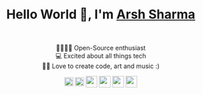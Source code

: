 <h1 align='center'>Hello World 👋, I'm <a href="https://arshsharma.netlify.app/">Arsh Sharma</a></h1></br>

<p align="center">
👨‍👩‍👧‍👦 Open-Source enthusiast </br>
💻 Excited about all things tech </br>
✌🏼 Love to create code, art and music :) </br>
</p>

<p align="center">
<a href="https://twitter.com/RinkiyaKeDad" target="blank"><img align="center" src="https://cdn.jsdelivr.net/npm/simple-icons@3.0.1/icons/twitter.svg" alt="sachin10101998" height="20" width="20" /></a>
<a href="https://www.linkedin.com/in/arsh4/" target="blank"><img align="center" src="https://cdn.jsdelivr.net/npm/simple-icons@3.0.1/icons/linkedin.svg" alt="sachin10101998" height="20" width="20" /></a>
<a href="mailto:arshsharma461@gmail.com"><img align="center" width="26px" src="https://cdn.jsdelivr.net/npm/simple-icons@v3/icons/gmail.svg" /></a>
<a href="https://www.instagram.com/rinkiya.ke.dad/"><img align="center" width="26px" src="https://cdn.jsdelivr.net/npm/simple-icons@3.12.2/icons/instagram.svg" /></a>
<a href="https://medium.com/@rinkiyakedad"><img align="center" width="26px" src="https://cdn.jsdelivr.net/npm/simple-icons@3.12.2/icons/medium.svg" /></a>
<a href="https://dev.to/rinkiyakedad"><img align="center" width="26px" src="https://cdn.jsdelivr.net/npm/simple-icons@3.12.2/icons/dev-dot-to.svg" /></a>
</p>

